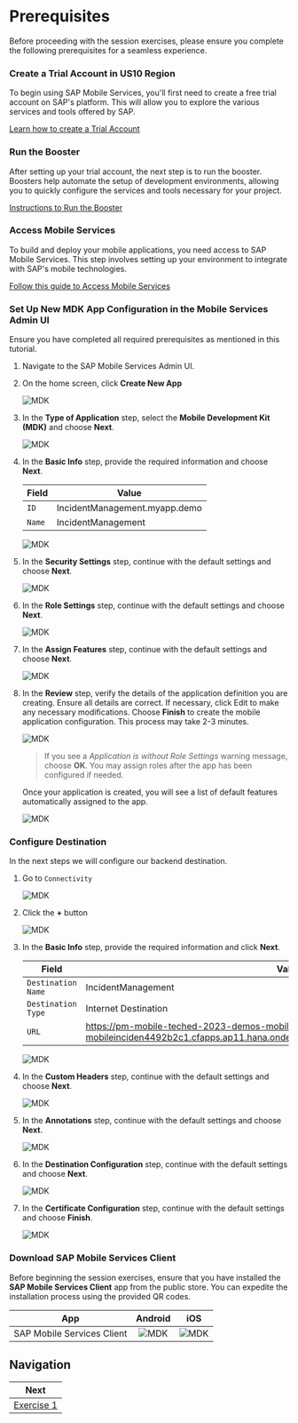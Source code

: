# Prerequisites

Before proceeding with the session exercises, please ensure you complete the following prerequisites for a seamless experience.

### Create a Trial Account in US10 Region

To begin using SAP Mobile Services, you'll first need to create a free trial account on SAP's platform. This will allow you to explore the various services and tools offered by SAP.

[Learn how to create a Trial Account](https://developers.sap.com/tutorials/hcp-create-trial-account.html "https://developers.sap.com/tutorials/hcp-create-trial-account.html")

### Run the Booster

After setting up your trial account, the next step is to run the booster. Boosters help automate the setup of development environments, allowing you to quickly configure the services and tools necessary for your project.

[Instructions to Run the Booster](https://developers.sap.com/tutorials/build-code-setup.html "https://developers.sap.com/tutorials/build-code-setup.html")

### Access Mobile Services

To build and deploy your mobile applications, you need access to SAP Mobile Services. This step involves setting up your environment to integrate with SAP's mobile technologies.

[Follow this guide to Access Mobile Services](https://developers.sap.com/tutorials/fiori-ios-hcpms-setup.html "https://developers.sap.com/tutorials/fiori-ios-hcpms-setup.html")

### Set Up New MDK App Configuration in the Mobile Services Admin UI

Ensure you have completed all required prerequisites as mentioned in this tutorial.

1. Navigate to the SAP Mobile Services Admin UI.

2. On the home screen, click **Create New App**
   
    ![MDK](images/x_0.1.1.png)

3. In the **Type of Application** step, select the **Mobile Development Kit (MDK)** and choose **Next**.

    ![MDK](images/x_0.1.2.png)

4. In the **Basic Info** step, provide the required information and choose **Next**.

    | Field | Value |
    |----|----|
    | `ID` | IncidentManagement.myapp.demo |
    | `Name` | IncidentManagement |

    ![MDK](images/x_0.1.3.png)

5. In the **Security Settings** step, continue with the default settings and choose **Next**.

    ![MDK](images/x_0.1.4.png)

5. In the **Role Settings** step, continue with the default settings and choose **Next**.

    ![MDK](images/x_0.1.5.png) 

6. In the **Assign Features** step, continue with the default settings and choose **Next**.

    ![MDK](images/x_0.1.6.png) 

7. In the **Review** step, verify the details of the application definition you are creating. Ensure all details are correct. If necessary, click Edit to make any necessary modifications. Choose **Finish** to create the mobile application configuration. This process may take 2-3 minutes.

    ![MDK](images/x_0.1.7.png)

    >If you see a _Application is without Role Settings_ warning message, choose **OK**. You may assign roles after the app has been configured if needed.

    Once your application is created, you will see a list of default features automatically assigned to the app.

    ![MDK](images/x_0.1.9.png)

### Configure Destination

In the next steps we will configure our backend destination.
1. Go to `Connectivity`

   ![MDK](images/x_0.2.1.png)

2. Click the **+** button

   ![MDK](images/x_0.2.2.png)

3. In the **Basic Info** step, provide the required information and click **Next**.

    | Field | Value |
    |----|----|
    | `Destination Name` | IncidentManagement |
    | `Destination Type` | Internet Destination |
    | `URL`| https://pm-mobile-teched-2023-demos-mobilet23-dev-mobileinciden4492b2c1.cfapps.ap11.hana.ondemand.com/service/IncidentManagementMobile/ |

    ![MDK](images/x_0.2.3.png)
    
4. In the **Custom Headers** step, continue with the default settings and choose **Next**.

   ![MDK](images/x_0.2.4.png)

5. In the **Annotations** step, continue with the default settings and choose **Next**.

   ![MDK](images/x_0.2.5.png)

6. In the **Destination Configuration** step, continue with the default settings and choose **Next**.

   ![MDK](images/x_0.2.6.png)

7. In the **Certificate Configuration** step, continue with the default settings and choose **Finish**.

   ![MDK](images/x_0.2.7.png)


### Download SAP Mobile Services Client
Before beginning the session exercises, ensure that you have installed the **SAP Mobile Services Client** app from the public store. You can expedite the installation process using the provided QR codes.

|            App            |        Android         |          iOS           |
| :------------------------: | :--------------------: | :--------------------: |
| SAP Mobile Services Client | ![MDK](images/0.1.png) | ![MDK](images/0.2.png) |

## Navigation

| Next |
|---|
| [Exercise 1](../ex1/README.md) |
